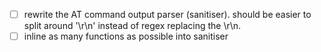 - [ ] rewrite the AT command output parser (sanitiser). should be easier to split around '\r\n' instead of regex replacing the \r\n.
- [ ] inline as many functions as possible into sanitiser
